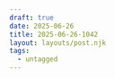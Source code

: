 ```yaml
---
draft: true
date: 2025-06-26
title: 2025-06-26-1042
layout: layouts/post.njk
tags:
  - untagged
---
```

